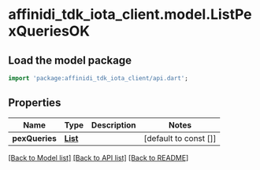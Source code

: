 # affinidi_tdk_iota_client.model.ListPexQueriesOK

## Load the model package

```dart
import 'package:affinidi_tdk_iota_client/api.dart';
```

## Properties

| Name           | Type                                    | Description | Notes                 |
| -------------- | --------------------------------------- | ----------- | --------------------- |
| **pexQueries** | [**List<PexQueryDto>**](PexQueryDto.md) |             | [default to const []] |

[[Back to Model list]](../README.md#documentation-for-models) [[Back to API list]](../README.md#documentation-for-api-endpoints) [[Back to README]](../README.md)
